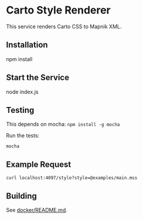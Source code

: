 # Carto Style Renderer #
This service renders Carto CSS to Mapnik XML.

## Installation ##
npm install

## Start the Service ##
node index.js

## Testing ##
This depends on mocha: `npm install -g mocha`

Run the tests:
```
mocha
```

## Example Request ##
```
curl localhost:4097/style?style=@examples/main.mss
```

## Building ##
See [docker/README.md](./docker/README.md).
